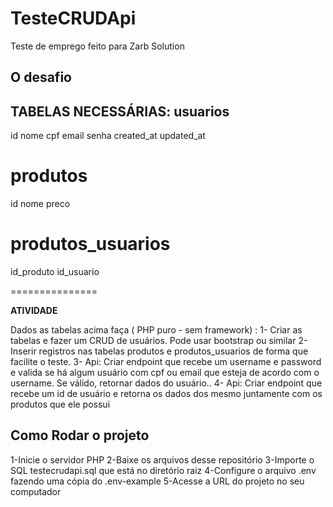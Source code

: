 # TesteCRUDApi
Teste de emprego feito para Zarb Solution

## O desafio
**TABELAS NECESSÁRIAS:**
usuarios
------
id
nome
cpf
email
senha
created_at
updated_at

produtos
=========
id
nome
preco


produtos_usuarios
======
id_produto
id_usuario

===============

**ATIVIDADE**

Dados as tabelas acima faça ( PHP puro  - sem framework) :
1- Criar as tabelas e fazer um CRUD de usuários. Pode usar bootstrap ou similar
2- Inserir registros nas tabelas produtos e produtos_usuarios de forma que facilite o teste.
3- Api: Criar endpoint que recebe um username e password e valida se há algum usuário com cpf ou email que esteja de acordo com o username. Se válido, retornar dados do usuário..
4- Api: Criar endpoint que recebe um id de usuário e retorna os dados dos mesmo juntamente com os produtos que ele possui


## Como Rodar o projeto
1-Inicie o servidor PHP
2-Baixe os arquivos desse repositório
3-Importe o SQL testecrudapi.sql que está no diretório raiz
4-Configure o arquivo .env fazendo uma cópia do .env-example
5-Acesse a URL do projeto no seu computador
